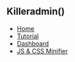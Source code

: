 ## Killeradmin()
 - [Home]()
 - [Tutorial](tutorial)
 - [Dashboard](dashboard)
 - [JS & CSS Minifier](killerfile)
